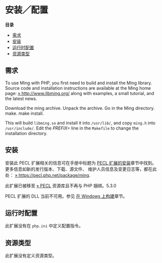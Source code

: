 安装／配置
==========

**目录**

-   [需求](/ming/setup.html#需求)
-   [安装](/ming/setup.html#安装)
-   [运行时配置](/ming/setup.html#运行时配置)
-   [资源类型](/ming/setup.html#资源类型)

需求
----

To use Ming with PHP, you first need to build and install the Ming
library. Source code and installation instructions are available at the
Ming home page:
<a href="http://www.libming.org/" class="link external">» http://www.libming.org/</a>
along with examples, a small tutorial, and the latest news.

Download the ming archive. Unpack the archive. Go in the Ming directory.
make. make install.

This will build `libming.so` and install it into `/usr/lib/`, and copy
`ming.h` into `/usr/include/`. Edit the *PREFIX=* line in the `Makefile`
to change the installation directory.

安装
----

安装此 PECL 扩展相关的信息可在手册中标题为
<a href="/install/pecl.html" class="link">PECL 扩展的安装</a>章节中找到。更多信息如新的发行版本、下载、源文件、
维护人员信息及变更日志等，都在此处：
<a href="https://pecl.php.net/package/ming" class="link external">» https://pecl.php.net/package/ming</a>.

此扩展已被移至
<a href="https://pecl.php.net/" class="link external">» PECL</a>
资源库且不再与 PHP 捆绑。5.3.0

PECL 扩展的 DLL 当前不可用。参见
<a href="/install/windows/legacy/index.html#install.windows.legacy.building" class="link">在 Windows 上构建</a>章节。

运行时配置
----------

此扩展没有在 `php.ini` 中定义配置指令。

资源类型
--------

此扩展没有定义资源类型。
